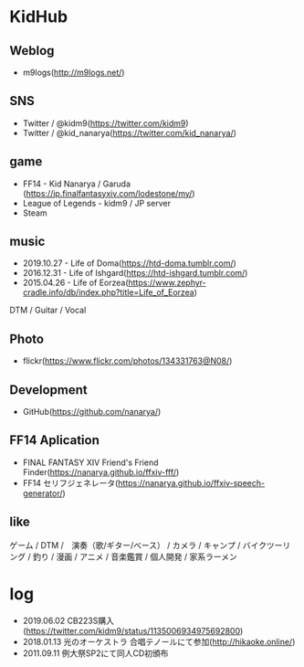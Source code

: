# KidHub

## Weblog
- m9logs(http://m9logs.net/)

## SNS
- Twitter / @kidm9(https://twitter.com/kidm9)
- Twitter / @kid_nanarya(https://twitter.com/kid_nanarya/)

## game
- FF14 - Kid Nanarya / Garuda (https://jp.finalfantasyxiv.com/lodestone/my/)
- League of Legends - kidm9 / JP server
- Steam

## music
- 2019.10.27 - Life of Doma(https://htd-doma.tumblr.com/)
- 2016.12.31 - Life of Ishgard(https://htd-ishgard.tumblr.com/)
- 2015.04.26 - Life of Eorzea(https://www.zephyr-cradle.info/db/index.php?title=Life_of_Eorzea)

DTM / Guitar / Vocal

## Photo
- flickr(https://www.flickr.com/photos/134331763@N08/)

## Development
- GitHub(https://github.com/nanarya/)

## FF14 Aplication
- FINAL FANTASY XIV Friend's Friend Finder(https://nanarya.github.io/ffxiv-fff/)
- FF14 セリフジェネレータ(https://nanarya.github.io/ffxiv-speech-generator/)

## like
ゲーム / DTM /　演奏（歌/ギター/ベース） / カメラ  / キャンプ / バイクツーリング / 釣り / 漫画 / アニメ / 音楽鑑賞 / 個人開発 / 家系ラーメン

# log
- 2019.06.02 CB223S購入(https://twitter.com/kidm9/status/1135006934975692800)
- 2018.01.13 光のオーケストラ 合唱テノールにて参加(http://hikaoke.online/)
- 2011.09.11 例大祭SP2にて同人CD初頒布